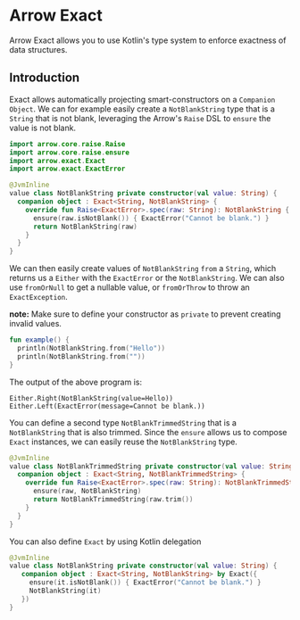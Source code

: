 # Arrow Exact

Arrow Exact allows you to use Kotlin's type system to enforce exactness of data structures.

## Introduction

<!--- TEST_NAME ReadMeSpec -->

Exact allows automatically projecting smart-constructors on a `Companion Object`. We can for
example easily create a `NotBlankString` type that is a `String` that is not blank, leveraging
the Arrow's `Raise` DSL to `ensure` the value is not blank.

```kotlin
import arrow.core.raise.Raise
import arrow.core.raise.ensure
import arrow.exact.Exact
import arrow.exact.ExactError

@JvmInline
value class NotBlankString private constructor(val value: String) { 
  companion object : Exact<String, NotBlankString> {
    override fun Raise<ExactError>.spec(raw: String): NotBlankString { 
      ensure(raw.isNotBlank()) { ExactError("Cannot be blank.") }
      return NotBlankString(raw)
    }
  }
}
```

We can then easily create values of `NotBlankString` `from` a `String`, which returns us a
`Either` with the `ExactError` or the `NotBlankString`. We can also use `fromOrNull` to get a
nullable value, or `fromOrThrow` to throw an `ExactException`.

**note:** Make sure to define your constructor as `private` to prevent creating invalid values.

```kotlin
fun example() {
  println(NotBlankString.from("Hello"))
  println(NotBlankString.from(""))
}
```

The output of the above program is:

```text
Either.Right(NotBlankString(value=Hello))
Either.Left(ExactError(message=Cannot be blank.))
```

<!--- KNIT example-readme-01.kt -->
<!--- TEST -->

You can define a second type `NotBlankTrimmedString` that is a `NotBlankString` that is also
trimmed. Since the `ensure` allows us to compose `Exact` instances, we can easily
reuse the `NotBlankString` type.
<!--- INCLUDE
import arrow.core.raise.Raise
import arrow.core.raise.ensure
import arrow.exact.Exact
import arrow.exact.ExactError
import arrow.exact.ensure

@JvmInline
value class NotBlankString private constructor(val value: String) {
  companion object : Exact<String, NotBlankString> {
    override fun Raise<ExactError>.spec(raw: String): NotBlankString {
      ensure(raw.isNotBlank()) { ExactError("Cannot be blank.") }
      return NotBlankString(raw)
    }
  }
}
-->

```kotlin
@JvmInline
value class NotBlankTrimmedString private constructor(val value: String) { 
  companion object : Exact<String, NotBlankTrimmedString> { 
    override fun Raise<ExactError>.spec(raw: String): NotBlankTrimmedString { 
      ensure(raw, NotBlankString)
      return NotBlankTrimmedString(raw.trim())
    }
  }
}
```

<!--- KNIT example-readme-02.kt -->

You can also define `Exact` by using Kotlin delegation
<!--- INCLUDE
import arrow.core.raise.ensure
import arrow.exact.Exact
import arrow.exact.ExactError
-->
```kotlin
@JvmInline
value class NotBlankString private constructor(val value: String) {
   companion object : Exact<String, NotBlankString> by Exact({
     ensure(it.isNotBlank()) { ExactError("Cannot be blank.") }
     NotBlankString(it)
   })
}
```
<!--- KNIT example-readme-03.kt -->